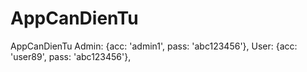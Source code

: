 # AppCanDienTu
AppCanDienTu
Admin: {acc: 'admin1', pass: 'abc123456'},
User: {acc: 'user89', pass: 'abc123456'},
